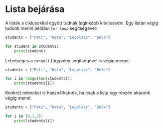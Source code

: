# Lista bejárása

A listák a ciklusokkal együtt tudnak leginkább kiteljesedni. Egy listán végig tudunk menni például `for loop` segítségével:

```python
students = ["Peti", "Kata", "Legolasz", "Béla"]

for student in students:
    print(student)
```

Lehetséges a `range()` függvény segítségével is végig menni:

```python
students = ["Peti", "Kata", "Legolasz", "Béla"]

for i in range(len(students)):
    print(students[i])
```

Konkrét ndexeket is használhatunk, ha csak a lista egy részén akarunk végig menni:

```python
students = ["Peti", "Kata", "Legolasz", "Béla"]

for i in [0,1,3]:
    print(students[i])
```